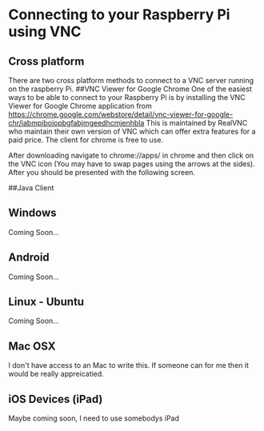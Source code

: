 Connecting to your Raspberry Pi using VNC
=============

Cross platform
-----------
There are two cross platform methods to connect to a VNC server running on the raspberry Pi.
##VNC Viewer for Google Chrome
One of the easiest ways to be able to connect to your Raspberry Pi is by installing the VNC Viewer for Google Chrome application from https://chrome.google.com/webstore/detail/vnc-viewer-for-google-chr/iabmpiboiopbgfabjmgeedhcmjenhbla
This is maintained by RealVNC who maintain their own version of VNC which can offer extra features for a paid price. The client for chrome is free to use.

After downloading navigate to chrome://apps/ in chrome and then click on the VNC icon (You may have to swap pages using the arrows at the sides). After you should be presented with the following screen.



##Java Client


Windows
-----------
Coming Soon...

Android
----------
Coming Soon...

Linux - Ubuntu
-----------
Coming Soon...

Mac OSX
-----------
I don't have access to an Mac to write this. If someone can for me then it would be really appreicatied.

iOS Devices (iPad)
----------
Maybe coming soon, I need to use somebodys iPad

